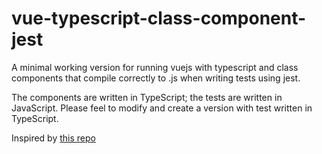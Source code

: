 # vue-typescript-class-component-jest
A minimal working version for running vuejs with typescript and class components that compile correctly to .js when writing tests using jest.

The components are written in TypeScript; the tests are written in JavaScript. Please feel to modify and create a version with test written in TypeScript.

Inspired by [this repo](https://github.com/blocka/strange-jest-behavior)
